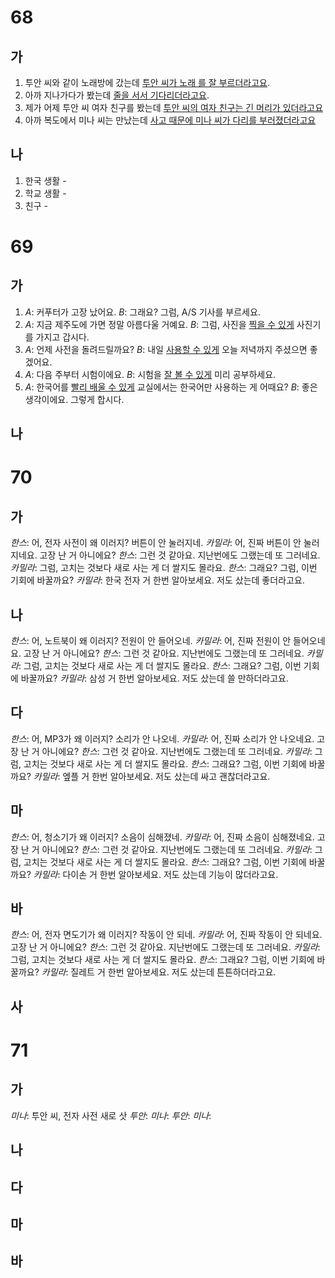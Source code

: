 # 68
## 가
1. 투안 씨와 같이 노래방에 갔는데 <u>투안 씨가 노래 를 잘 부르더라고요</u>.
2. 아까 지나가다가 봤는데 <u>줄을 서서 기다리더라고요</u>.
3. 제가 어제 투안 씨 여자 친구를 봤는데 <u>투안 씨의 여자 친구는 긴 머리가 있더라고요</u>
4. 아까 복도에서 미나 씨는 만났는데 <u>사고 때문에 미나 씨가 다리를 부러졌더라고요</u>
## 나
1. 한국 생활 - 
2. 학교 생활 -
3. 친구 -

# 69
## 가
1. *A*: 커푸터가 고장 났어요.
   *B*: 그래요? 그럼, <u></u> A/S 기사를 부르세요.
1. *A*: 지금 제주도에 가면 정말 아름다울 거예요.
   *B*: 그럼, 사진을 <u>찍을 수 있게</u> 사진기를 가지고 갑시다.
1. *A*: 언제 사전을 돌려드릴까요?
   *B*: 내일 <u>사용할 수 있게</u> 오늘 저녁까지 주셨으면 좋겠어요.
1. *A*: 다음 주부터 시험이에요.
   *B*: 시험을 <u>잘 볼 수 있게</u> 미리 공부하세요.
1. *A*: 한국어를 <u>빨리 배울 수 있게</u> 교실에서는 한국어만 사용하는 게 어때요?
   *B*: 좋은 생각이에요. 그렇게 합시다.
## 나
# 70
## 가
*한스*: 어, 전자 사전이 왜 이러지? 버튼이 안 눌러지네.
*카밀라*: 어, 진짜 버튼이 안 눌러지네요. 고장 난 거 아니에요?
*한스*: 그런 것 같아요. 지난번에도 그랬는데 또 그러네요.
*카밀라*: 그럼, 고치는 것보다 새로 사는 게 더 쌀지도 몰라요.
*한스*: 그래요? 그럼, 이번 기회에 바꿀까요?
*카밀라*: 한국 전자 거 한번 알아보세요. 저도 샀는데 좋더라고요.
## 나
*한스*: 어, 노트북이 왜 이러지? 전원이 안 들어오네.
*카밀라*: 어, 진짜 전원이 안 들어오네요. 고장 난 거 아니에요?
*한스*: 그런 것 같아요. 지난번에도 그랬는데 또 그러네요.
*카밀라*: 그럼, 고치는 것보다 새로 사는 게 더 쌀지도 몰라요.
*한스*: 그래요? 그럼, 이번 기회에 바꿀까요?
*카밀라*: 삼성 거 한번 알아보세요. 저도 샀는데 쓸 만하더라고요.
## 다
*한스*: 어, MP3가 왜 이러지? 소리가 안 나오네.
*카밀라*: 어, 진짜 소리가 안 나오네요. 고장 난 거 아니에요?
*한스*: 그런 것 같아요. 지난번에도 그랬는데 또 그러네요.
*카밀라*: 그럼, 고치는 것보다 새로 사는 게 더 쌀지도 몰라요.
*한스*: 그래요? 그럼, 이번 기회에 바꿀까요?
*카밀라*: 엪플 거 한번 알아보세요. 저도 샀는데 싸고 괜찮더라고요.
## 마
*한스*: 어, 청소기가 왜 이러지? 소음이 심해졌네.
*카밀라*: 어, 진짜 소음이 심해졌네요. 고장 난 거 아니에요?
*한스*: 그런 것 같아요. 지난번에도 그랬는데 또 그러네요.
*카밀라*: 그럼, 고치는 것보다 새로 사는 게 더 쌀지도 몰라요.
*한스*: 그래요? 그럼, 이번 기회에 바꿀까요?
*카밀라*: 다이손 거 한번 알아보세요. 저도 샀는데 기능이 많더라고요.
## 바
*한스*: 어, 전자 면도기가 왜 이러지? 작동이 안 되네.
*카밀라*: 어, 진짜 작동이 안 되네요. 고장 난 거 아니에요?
*한스*: 그런 것 같아요. 지난번에도 그랬는데 또 그러네요.
*카밀라*: 그럼, 고치는 것보다 새로 사는 게 더 쌀지도 몰라요.
*한스*: 그래요? 그럼, 이번 기회에 바꿀까요?
*카밀라*: 질레트 거 한번 알아보세요. 저도 샀는데 튼튼하더라고요.

## 사

# 71
## 가
*미나*: 투안 씨, 전자 사전 새로 삿
*투안*:
*미나*:
*투안*:
*미나*:
## 나
## 다
## 마
## 바